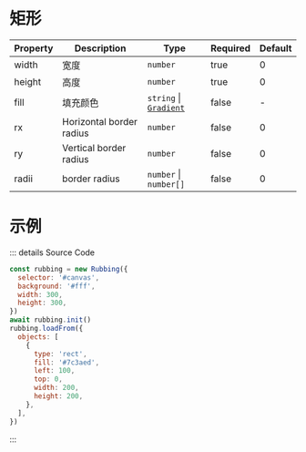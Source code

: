 # 矩形

| Property | Description              | Type                                    | Required | Default |
| -------- | ------------------------ | --------------------------------------- | -------- | ------- |
| width    | 宽度                     | `number`                                | true     | 0       |
| height   | 高度                     | `number`                                | true     | 0       |
| fill     | 填充颜色                 | `string` &#124; [`Gradient`](#gradient) | false    | -       |
| rx       | Horizontal border radius | `number`                                | false    | 0       |
| ry       | Vertical border radius   | `number`                                | false    | 0       |
| radii    | border radius            | `number` &#124; `number[]`              | false    | 0       |

# 示例

<canvas id="canvas"></canvas>

<script>
  import('/index.mjs').then(async ({ Rubbing }) => {
    const rubbing = new Rubbing({
      selector: '#canvas',
      background: '#fff',
      width: 300,
      height: 300,
    })
    await rubbing.init()
    rubbing.loadFrom({
      objects: [
        {
          type: 'rect',
          fill: '#7c3aed',
          left: 100,
          top: 0,
          width: 200,
          height: 200,
        },
      ],
    })
  })
</script>

::: details Source Code

```js
const rubbing = new Rubbing({
  selector: '#canvas',
  background: '#fff',
  width: 300,
  height: 300,
})
await rubbing.init()
rubbing.loadFrom({
  objects: [
    {
      type: 'rect',
      fill: '#7c3aed',
      left: 100,
      top: 0,
      width: 200,
      height: 200,
    },
  ],
})
```

:::
